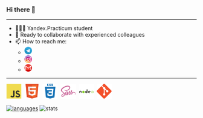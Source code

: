 ### Hi there 👋
---------------

- 👨🏻‍🎓 Yandex.Practicum student
- 🤝 Ready to collaborate with experienced colleagues
- 📫 How to reach me: 
  * <a  href="https://t.me/RustyVoid" target="_blank"> <img src="./img/telegramm.png" alt="Telegram" height = 20></a>
  * <a  href="https://www.instagram.com/akolosof/" target="_blank"> <img src="./img/inst.png" alt="Instagram" height = 20></a>
  * <a  href="mailto:Oldliberty@yandex.ru" target="_blank"> <img src="./img/mail.png" alt="Gmail" height = 20></a>
--------------------------

<div>
  <img src="https://github.com/devicons/devicon/blob/master/icons/javascript/javascript-original.svg" title="JavaScript" alt="JavaScript" width="40" height="40"/>&nbsp;
  <img src="https://github.com/devicons/devicon/blob/master/icons/html5/html5-original.svg" title="HTML5" alt="HTML" width="40" height="40"/>&nbsp;
  <img src="https://github.com/devicons/devicon/blob/master/icons/css3/css3-plain-wordmark.svg"  title="CSS3" alt="CSS" width="40" height="40"/>&nbsp;
  <img src="https://github.com/devicons/devicon/blob/master/icons/sass/sass-original.svg" title="SASS" alt="SASS" width="40" height="40"/>&nbsp;
  <img src="https://github.com/devicons/devicon/blob/master/icons/nodejs/nodejs-original-wordmark.svg" title="NodeJS" alt="NodeJS" width="40" height="40"/>&nbsp;
  <img src="https://github.com/devicons/devicon/blob/master/icons/git/git-original.svg" title="Git" **alt="Git" width="40" height="40"/>
</div>



[![languages](https://github-readme-stats.vercel.app/api/top-langs/?username=AndreiKolosov&bg_color=-45,0e1420,1e2430&count_private=true&border_radius=15&border_color=2e3440&layout=compact&card_width=250&hide_border=true&theme=gotham)](https://github.com/anuraghazra/github-readme-stats)
![stats](https://github-readme-stats.vercel.app/api?username=AndreiKolosov&custom_title=GitHub%20Stats&count_private=true&show_icons=true&bg_color=-45,0e1420,262c38&icon_color=81A1C1&border_radius=15&border_color=2e3440&hide=stars&line_height=24&hide_border=true&theme=gotham)
  
  
  <!--
**AndreiKolosov/AndreiKolosov** is a ✨ _special_ ✨ repository because its `README.md` (this file) appears on your GitHub profile.

Here are some ideas to get you started:

- 🔭 I’m currently working on ...
- 🌱 I’m currently learning ...
- 👯 I’m looking to collaborate on ...
- 🤔 I’m looking for help with ...
- 💬 Ask me about ...
- 📫 How to reach me: ...
- 😄 Pronouns: ...
- ⚡ Fun fact: ...
-->
